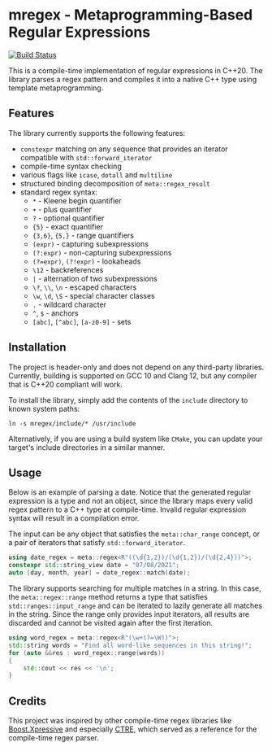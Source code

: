 # mregex - Metaprogramming-Based Regular Expressions
[![Build Status](https://app.travis-ci.com/iulian-rusu/mregex.svg?token=yYkpQVp4y1XUXWqsFXsK&branch=master)](https://app.travis-ci.com/iulian-rusu/mregex)

This is a compile-time implementation of regular expressions in C++20.
The library parses a regex pattern and compiles it into a native C++
type using template metaprogramming.

## Features
The library currently supports the following features:
* `constexpr` matching on any sequence that provides 
an iterator compatible with `std::forward_iterator`
* compile-time syntax checking
* various flags like `icase`, `dotall` and `multiline`
* structured binding decomposition of `meta::regex_result`
* standard regex syntax:
    * `*` - Kleene begin quantifier
    * `+` - plus quantifier
    * `?` - optional quantifier
    * `{5}` - exact quantifier
    * `{3,6}`, `{5,}` - range quantifiers
    * `(expr)` - capturing subexpressions
    * `(?:expr)` - non-capturing subexpressions
    * `(?=expr)`, `(?!expr)` - lookaheads
    * `\12` - backreferences
    * `|` - alternation of two subexpressions
    * `\?`, `\\`, `\n` - escaped characters
    * `\w`, `\d`, `\S` - special character classes
    * `.` - wildcard character
    * `^`, `$` - anchors
    * `[abc]`, `[^abc]`, `[a-z0-9]` - sets
    
## Installation

The project is header-only and does not depend on any third-party libraries. 
Currently, building is supported on GCC 10 and Clang 12, but any compiler that is C++20 compliant 
will work.

To install the library, simply add the contents of the `include` directory 
to known system paths:
```shell
ln -s mregex/include/* /usr/include
```
Alternatively, if you are using a build system like `CMake`, you can update your 
target's include directories in a similar manner.

## Usage
Below is an example of parsing a date.
Notice that the generated regular expression is a type and not an object, since the library maps every
valid regex pattern to a C++ type at compile-time. Invalid regular expression syntax will result
in a compilation error.

The input can be any object that satisfies the `meta::char_range` concept, or a pair of iterators that
satisfy `std::forward_iterator`.
```cpp
using date_regex = meta::regex<R"((\d{1,2})/(\d{1,2})/(\d{2,4}))">;
constexpr std::string_view date = "07/08/2021";
auto [day, month, year] = date_regex::match(date);
```

The library supports searching for multiple matches in a string. In this case,
the `meta::regex::range` method returns a type that satisfies `std::ranges::input_range`
and can be iterated to lazily generate all matches in the string. Since the range only provides 
input iterators, all results are discarded and cannot be visited again after the first
iteration.
```cpp
using word_regex = meta::regex<R"(\w+(?=\W))">;
std::string words = "Find all word-like sequences in this string!";
for (auto &&res : word_regex::range(words))
{
    std::cout << res << '\n';
}
```

## Credits
This project was inspired by other compile-time regex libraries
like [Boost.Xpressive](https://www.boost.org/doc/libs/1_65_1/doc/html/xpressive.html)
and especially [CTRE](https://github.com/hanickadot/compile-time-regular-expressions), 
which served as a reference for the compile-time regex parser.